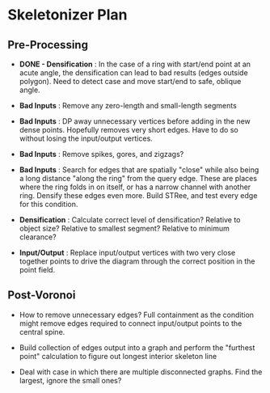 
# Skeletonizer Plan

## Pre-Processing

- **DONE - Densification** : In the case of a ring with start/end point at an acute angle, the densification can lead to bad results (edges outside polygon). Need to detect case and move start/end to safe, oblique angle.

- **Bad Inputs** : Remove any zero-length and small-length segments

- **Bad Inputs** : DP away unnecessary vertices before adding in the new dense points. Hopefully removes very short edges. Have to do so without losing the input/output vertices.

- **Bad Inputs** : Remove spikes, gores, and zigzags?

- **Bad Inputs** : Search for edges that are spatially "close" while also being a long distance "along the ring" from the query edge. These are places where the ring folds in on itself, or has a narrow channel with another ring. Densify these edges even more. Build STRee, and test every edge for this condition.

- **Densification** : Calculate correct level of densification? Relative to object size? Relative to smallest segment? Relative to minimum clearance?

- **Input/Output** : Replace input/output vertices with two very close together points to drive the diagram through the correct position in the point field.

## Post-Voronoi

- How to remove unnecessary edges? Full containment as the condition might remove edges required to connect input/output points to the central spine.

- Build collection of edges output into a graph and perform the "furthest point" calculation to figure out longest interior skeleton line

- Deal with case in which there are multiple disconnected graphs. Find the largest, ignore the small ones?
